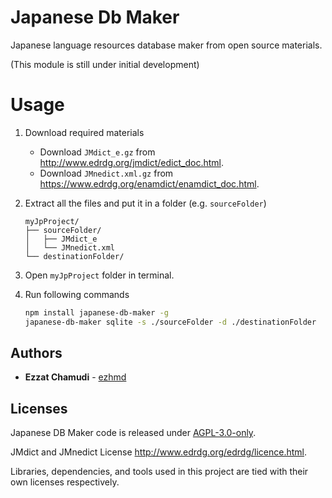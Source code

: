 # Japanese Db Maker

Japanese language resources database maker from open source materials.

(This module is still under initial development)

# Usage
1. Download required materials
    - Download `JMdict_e.gz` from http://www.edrdg.org/jmdict/edict_doc.html.
    - Download `JMnedict.xml.gz` from https://www.edrdg.org/enamdict/enamdict_doc.html.

1. Extract all the files and put it in a folder (e.g. `sourceFolder`)
    ```
    myJpProject/
    ├── sourceFolder/
    │   ├── JMdict_e
    │   └── JMnedict.xml
    └── destinationFolder/

    ```
1. Open `myJpProject` folder in terminal.

1. Run following commands

    ```sh
    npm install japanese-db-maker -g
    japanese-db-maker sqlite -s ./sourceFolder -d ./destinationFolder
    ```

## Authors

* **Ezzat Chamudi** - [ezhmd](https://github.com/ezhmd)

## Licenses

Japanese DB Maker code is released under [AGPL-3.0-only](https://spdx.org/licenses/AGPL-3.0-only.html). 

JMdict and JMnedict License http://www.edrdg.org/edrdg/licence.html.

Libraries, dependencies, and tools used in this project are tied with their own licenses respectively.

